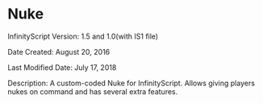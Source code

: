 # Nuke

InfinityScript Version: 1.5 and 1.0(with IS1 file)

Date Created: August 20, 2016

Last Modified Date: July 17, 2018

Description:
A custom-coded Nuke for InfinityScript. Allows giving players nukes on command and has several extra features. 
